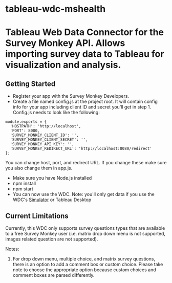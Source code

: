 # tableau-wdc-mshealth
Tableau Web Data Connector for the Survey Monkey API.  Allows importing survey data to Tableau for visualization and analysis.
=======


Getting Started
---------------
* Register your app with the Survey Monkey Developers.  
* Create a file named config.js at the project root.  It will contain config info for your app including client ID and secret you'll get in step 1.  Config.js needs to look like the following:
 

```
module.exports = {
  'HOSTPATH': 'http://localhost',
  'PORT': 8080,
  'SURVEY_MONKEY_CLIENT_ID': '',
  'SURVEY_MONKEY_CLIENT_SECRET': '',
  'SURVEY_MONKEY_API_KEY': '',
  'SURVEY_MONKEY_REDIRECT_URL': 'http://localhost:8080/redirect'
};
```

You can change host, port, and redirect URL.  If you change these make sure you also change them in app.js.
 
* Make sure you have Node.js installed
* npm install
* npm start
* You can now use the WDC.  Note: you'll only get data if you use the WDC's [Simulator](http://onlinehelp.tableau.com/current/api/wdc/en-us/help.htm#WDC/wdc_simulator.htm%3FTocPath%3DWeb%2520Data%2520Connector%2520SDK|_____1) or Tableau Desktop

Current Limitations
---------------
Currently, this WDC only supports survey questions types that are available to a free Survey Monkey user (i.e. matrix drop down menu is not supported, images related question are not supported). 

Notes:
1. For drop down menu, multiple choice, and matrix survey questions, there is an option to add a comment box or custom choice. Please take note to choose the appropriate option because custom
   choices and comment boxes are parsed differently. 
